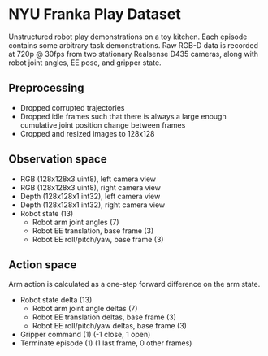 # NYU Franka Play Dataset
Unstructured robot play demonstrations on a toy kitchen. Each episode contains some arbitrary task demonstrations. Raw RGB-D data is recorded at 720p @ 30fps from two stationary Realsense D435 cameras, along with robot joint angles, EE pose, and gripper state.

## Preprocessing
- Dropped corrupted trajectories
- Dropped idle frames such that there is always a large enough cumulative joint position change between frames
- Cropped and resized images to 128x128

## Observation space
- RGB (128x128x3 uint8), left camera view
- RGB (128x128x3 uint8), right camera view
- Depth (128x128x1 int32), left camera view
- Depth (128x128x1 int32), right camera view
- Robot state (13)
    - Robot arm joint angles (7)
    - Robot EE translation, base frame (3)
    - Robot EE roll/pitch/yaw, base frame (3)

## Action space
Arm action is calculated as a one-step forward difference on the arm state.
- Robot state delta (13)
    - Robot arm joint angle deltas (7)
    - Robot EE translation deltas, base frame (3)
    - Robot EE roll/pitch/yaw deltas, base frame (3)
- Gripper command (1) (-1 close, 1 open)
- Terminate episode (1) (1 last frame, 0 other frames)
